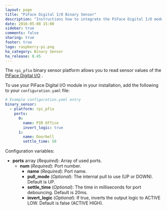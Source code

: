 ```yaml
---
layout: page
title: "PiFace Digital I/O Binary Sensor"
description: "Instructions how to integrate the PiFace Digital I/O module into Home Assistant as a binary sensor."
date: 2016-05-08 15:00
sidebar: true
comments: false
sharing: true
footer: true
logo: raspberry-pi.png
ha_category: Binary Sensor
ha_release: 0.45
---
```


The `rpi_pfio` binary sensor platform allows you to read sensor values of the [PiFace Digital I/O](https://www.element14.com/community/docs/DOC-69001) .

To use your PiFace Digital I/O module in your installation, add the following to your `configuration.yaml` file:

```yaml
# Example configuration.yaml entry
binary_sensor:
  - platform: rpi_pfio
    ports:
      0:
        name: PIR Office
        invert_logic: true
      1:
        name: Doorbell
        settle_time: 50
```

Configuration variables:

- **ports** array (*Required*): Array of used ports.
  - **num** (*Required*): Port number.
    - **name** (*Required*): Port name.
    - **pull_mode** (*Optional*): The internal pull to use (UP or DOWN). Default is UP.
    - **settle_time** (*Optional*): The time in milliseconds for port debouncing. Default is 20ms.
    - **invert_logic** (*Optional*): If true, inverts the output logic to ACTIVE LOW. Default is false (ACTIVE HIGH).

